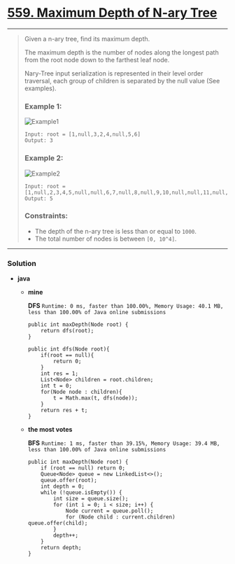 # [559. Maximum Depth of N-ary Tree](https://leetcode.com/problems/maximum-depth-of-n-ary-tree/)
---

> Given a n-ary tree, find its maximum depth.
>
> The maximum depth is the number of nodes along the longest path from the root node down to the farthest leaf node.
>
> Nary-Tree input serialization is represented in their level order traversal, each group of children is separated by the null value (See examples).
>
>
> ### Example 1:
> ![Example1](https://assets.leetcode.com/uploads/2018/10/12/narytreeexample.png)
> ```
> Input: root = [1,null,3,2,4,null,5,6]
> Output: 3
> ```
>
> ### Example 2:
> ![Example2](https://assets.leetcode.com/uploads/2019/11/08/sample_4_964.png)
> ```
> Input: root = [1,null,2,3,4,5,null,null,6,7,null,8,null,9,10,null,null,11,null,12,null,13,null,null,14]
> Output: 5
> ```
>
> ### Constraints:
> * The depth of the n-ary tree is less than or equal to `1000`.
> * The total number of nodes is between `[0, 10^4]`.

---

### Solution
* **java**
  * **mine**
    
    **DFS** `Runtime: 0 ms, faster than 100.00%, Memory Usage: 40.1 MB, less than 100.00% of Java online submissions`
    ```
    public int maxDepth(Node root) {
        return dfs(root);
    }
    
    public int dfs(Node root){
        if(root == null){
            return 0;
        }
        int res = 1;
        List<Node> children = root.children;
        int t = 0;
        for(Node node : children){
            t = Math.max(t, dfs(node));
        }
        return res + t;
    }
    ```
  * **the most votes** 
 
    **BFS** `Runtime: 1 ms, faster than 39.15%, Memory Usage: 39.4 MB, less than 100.00% of Java online submissions`
    ```
    public int maxDepth(Node root) {
        if (root == null) return 0;
        Queue<Node> queue = new LinkedList<>();
        queue.offer(root);
        int depth = 0;
        while (!queue.isEmpty()) {
            int size = queue.size();
            for (int i = 0; i < size; i++) {
                Node current = queue.poll();
                for (Node child : current.children) queue.offer(child);
            }
            depth++;
        }
        return depth;
    }
    ```
